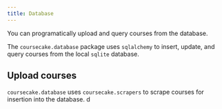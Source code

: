 ```yaml
---
title: Database
---
```

You can programatically upload and query courses from the database.

The `coursecake.database` package uses `sqlalchemy` to insert, update, and query courses from the local `sqlite` database.

## Upload courses
`coursecake.database` uses `coursecake.scrapers` to scrape courses for insertion into the database.
d
